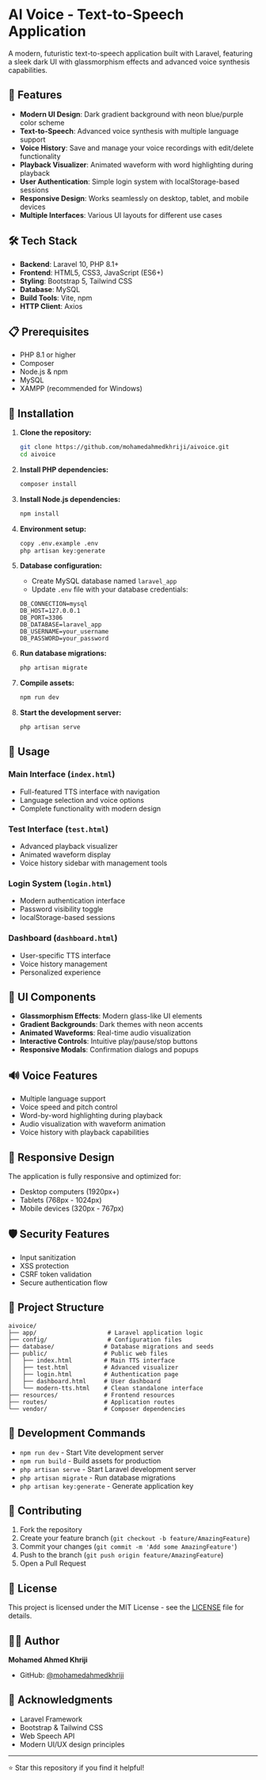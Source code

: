 # AI Voice - Text-to-Speech Application

A modern, futuristic text-to-speech application built with Laravel, featuring a sleek dark UI with glassmorphism effects and advanced voice synthesis capabilities.

## 🚀 Features

- **Modern UI Design**: Dark gradient background with neon blue/purple color scheme
- **Text-to-Speech**: Advanced voice synthesis with multiple language support
- **Voice History**: Save and manage your voice recordings with edit/delete functionality
- **Playback Visualizer**: Animated waveform with word highlighting during playback
- **User Authentication**: Simple login system with localStorage-based sessions
- **Responsive Design**: Works seamlessly on desktop, tablet, and mobile devices
- **Multiple Interfaces**: Various UI layouts for different use cases

## 🛠️ Tech Stack

- **Backend**: Laravel 10, PHP 8.1+
- **Frontend**: HTML5, CSS3, JavaScript (ES6+)
- **Styling**: Bootstrap 5, Tailwind CSS
- **Database**: MySQL
- **Build Tools**: Vite, npm
- **HTTP Client**: Axios

## 📋 Prerequisites

- PHP 8.1 or higher
- Composer
- Node.js & npm
- MySQL
- XAMPP (recommended for Windows)

## 🔧 Installation

1. **Clone the repository:**
   ```bash
   git clone https://github.com/mohamedahmedkhriji/aivoice.git
   cd aivoice
   ```

2. **Install PHP dependencies:**
   ```bash
   composer install
   ```

3. **Install Node.js dependencies:**
   ```bash
   npm install
   ```

4. **Environment setup:**
   ```bash
   copy .env.example .env
   php artisan key:generate
   ```

5. **Database configuration:**
   - Create MySQL database named `laravel_app`
   - Update `.env` file with your database credentials:
   ```env
   DB_CONNECTION=mysql
   DB_HOST=127.0.0.1
   DB_PORT=3306
   DB_DATABASE=laravel_app
   DB_USERNAME=your_username
   DB_PASSWORD=your_password
   ```

6. **Run database migrations:**
   ```bash
   php artisan migrate
   ```

7. **Compile assets:**
   ```bash
   npm run dev
   ```

8. **Start the development server:**
   ```bash
   php artisan serve
   ```

## 🎯 Usage

### Main Interface (`index.html`)
- Full-featured TTS interface with navigation
- Language selection and voice options
- Complete functionality with modern design

### Test Interface (`test.html`)
- Advanced playback visualizer
- Animated waveform display
- Voice history sidebar with management tools

### Login System (`login.html`)
- Modern authentication interface
- Password visibility toggle
- localStorage-based sessions

### Dashboard (`dashboard.html`)
- User-specific TTS interface
- Voice history management
- Personalized experience

## 🎨 UI Components

- **Glassmorphism Effects**: Modern glass-like UI elements
- **Gradient Backgrounds**: Dark themes with neon accents
- **Animated Waveforms**: Real-time audio visualization
- **Interactive Controls**: Intuitive play/pause/stop buttons
- **Responsive Modals**: Confirmation dialogs and popups

## 🔊 Voice Features

- Multiple language support
- Voice speed and pitch control
- Word-by-word highlighting during playback
- Audio visualization with waveform animation
- Voice history with playback capabilities

## 📱 Responsive Design

The application is fully responsive and optimized for:
- Desktop computers (1920px+)
- Tablets (768px - 1024px)
- Mobile devices (320px - 767px)

## 🛡️ Security Features

- Input sanitization
- XSS protection
- CSRF token validation
- Secure authentication flow

## 📁 Project Structure

```
aivoice/
├── app/                    # Laravel application logic
├── config/                 # Configuration files
├── database/              # Database migrations and seeds
├── public/                # Public web files
│   ├── index.html         # Main TTS interface
│   ├── test.html          # Advanced visualizer
│   ├── login.html         # Authentication page
│   ├── dashboard.html     # User dashboard
│   └── modern-tts.html    # Clean standalone interface
├── resources/             # Frontend resources
├── routes/                # Application routes
└── vendor/                # Composer dependencies
```

## 🚀 Development Commands

- `npm run dev` - Start Vite development server
- `npm run build` - Build assets for production
- `php artisan serve` - Start Laravel development server
- `php artisan migrate` - Run database migrations
- `php artisan key:generate` - Generate application key

## 🤝 Contributing

1. Fork the repository
2. Create your feature branch (`git checkout -b feature/AmazingFeature`)
3. Commit your changes (`git commit -m 'Add some AmazingFeature'`)
4. Push to the branch (`git push origin feature/AmazingFeature`)
5. Open a Pull Request

## 📄 License

This project is licensed under the MIT License - see the [LICENSE](LICENSE) file for details.

## 👨‍💻 Author

**Mohamed Ahmed Khriji**
- GitHub: [@mohamedahmedkhriji](https://github.com/mohamedahmedkhriji)

## 🙏 Acknowledgments

- Laravel Framework
- Bootstrap & Tailwind CSS
- Web Speech API
- Modern UI/UX design principles

---

⭐ Star this repository if you find it helpful!